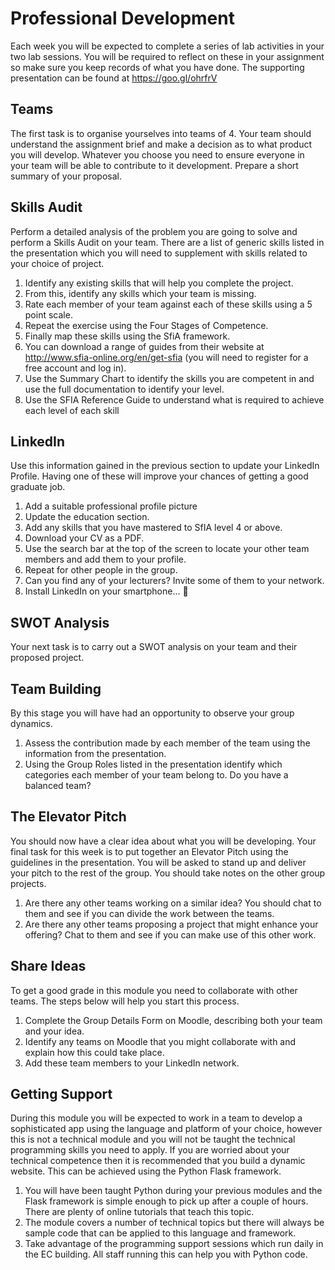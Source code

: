 # Professional Development

Each week you will be expected to complete a series of lab activities in your two lab sessions. You will be required to reflect on these in your assignment so make sure you keep records of what you have done. The supporting presentation can be found at https://goo.gl/ohrfrV 

## Teams
The first task is to organise yourselves into teams of 4. Your team should understand the assignment brief and make a decision as to what product you will develop. Whatever you choose you need to ensure everyone in your team will be able to contribute to it development. Prepare a short summary of your proposal.

## Skills Audit
Perform a detailed analysis of the problem you are going to solve and perform a Skills Audit on your team. There are a list of generic skills listed in the presentation which you will need to supplement with skills related to your choice of project.

1. Identify any existing skills that will help you complete the project.
2. From this, identify any skills which your team is missing.
3. Rate each member of your team against each of these skills using a 5 point scale.
4. Repeat the exercise using the Four Stages of Competence.
5. Finally map these skills using the SfiA framework.
  1. You can download a range of guides from their website at http://www.sfia-online.org/en/get-sfia (you will need to register for a free account and log in).
  2. Use the Summary Chart to identify the skills you are competent in and use the full documentation to identify your level.
  3. Use the SFIA Reference Guide to understand what is required to achieve each level of each skill

## LinkedIn
Use this information gained in the previous section to update your LinkedIn Profile. Having one of these will improve your chances of getting a good graduate job.

1. Add a suitable professional profile picture
2. Update the education section.
3. Add any skills that you have mastered to SfIA level 4 or above.
4. Download your CV as a PDF.
5. Use the search bar at the top of the screen to locate your other team members and add them to your profile.
6. Repeat for other people in the group.
7. Can you find any of your lecturers? Invite some of them to your network.
8. Install LinkedIn on your smartphone...

## SWOT Analysis
Your next task is to carry out a SWOT analysis on your team and their proposed project.

## Team Building
By this stage you will have had an opportunity to observe your group dynamics.

1. Assess the contribution made by each member of the team using the information from the presentation.
2. Using the Group Roles listed in the presentation identify which categories each member of your team belong to. Do you have a balanced team?

## The Elevator Pitch
You should now have a clear idea about what you will be developing. Your final task for this week is to put together an Elevator Pitch using the guidelines in the presentation. You will be asked to stand up and deliver your pitch to the rest of the group. You should take notes on the other group projects.

1. Are there any other teams working on a similar idea? You should chat to them and see if you can divide the work between the teams.
2. Are there any other teams proposing a project that might enhance your offering? Chat to them and see if you can make use of this other work.

## Share Ideas
To get a good grade in this module you need to collaborate with other teams. The steps below will help you start this process.

1. Complete the Group Details Form on Moodle, describing both your team and your idea.
2. Identify any teams on Moodle that you might collaborate with and explain how this could take place.
3. Add these team members to your LinkedIn network.

## Getting Support
During this module you will be expected to work in a team to develop a sophisticated app using the language and platform of your choice, however this is not a technical module and you will not be taught the technical programming skills you need to apply.
If you are worried about your technical competence then it is recommended that you build a dynamic website. This can be achieved using the Python Flask framework. 

1. You will have been taught Python during your previous modules and the Flask framework is simple enough to pick up after a couple of hours. There are plenty of online tutorials that teach this topic.
2. The module covers a number of technical topics but there will always be sample code that can be applied to this language and framework.
3. Take advantage of the programming support sessions which run daily in the EC building. All staff running this can help you with Python code.
